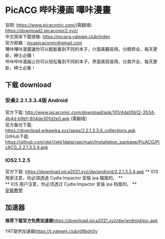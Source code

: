# PicACG 哔咔漫画 嗶咔漫畫

官网: <https://www.picacomic.com/>(需翻墙) <https://download2.picacomic2.xyz/>  
中文简体下载镜像: <https://picacg.yateam.club/index>  
官方邮箱：picapicacomic@gmail.com  
嗶咔嗶咔漫畫讓你可以輕鬆看到不同的本子，介面美觀易用，分類齊全，每天更新，紳士必備！  
哔咔哔咔漫画让你可以轻松看到不同的本子，界面美观易用，分类齐全，每天更新，绅士必备！  

## 下载 download

### 安桌2.2.1.3.3.4版 Android
官方下载: <http://www.picacomic.com/download/apk/101/4da05b12-3534-4b4d-b9bf-804de301d2e0.apk> (需翻墙)  
官方备份下载: <https://download.wikawika.xyz/apps/2.2.1.3.3.4_collections.apk>  
GitHub下载: <https://github.com/xkk1/xkk1data/raw/main/Installation_package/PicACG/PicACG_2.2.1.3.3.4.apk>  

###  IOS2.1.2.5
官方下载: <https://download.pica2021.xyz/dw/android/2.2.1.3.3.4.apk>
** IOS 用家注意，你必須透過 Cydia Impactor 安裝 ipa 檔案的。  **  
** IOS 用户注意，你必须透过 Cydia Impactor 安装 ipa 档案的。  **  
[安裝教學](https://mrmad.com.tw/cydia-impactor)  

## 加速器

**推荐下载官方免费加速器**<https://download.pica2021.xyz/dw/android/pic.apk>  
  
YAT提供加速器<https://t.yateam.club/d9bdn0v>  
